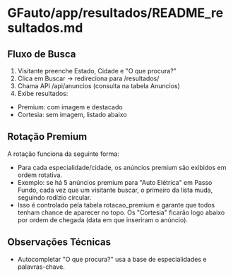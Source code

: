 
# GFauto/app/resultados/README_resultados.md

## Fluxo de Busca

1. Visitante preenche Estado, Cidade e "O que procura?"
2. Clica em Buscar → redireciona para /resultados/
3. Chama API /api/anuncios (consulta na tabela Anuncios)
4. Exibe resultados:

- Premium: com imagem e destacado
- Cortesia: sem imagem, listado abaixo

## Rotação Premium

A rotação funciona da seguinte forma:

- Para cada especialidade/cidade, os anúncios premium são exibidos em ordem rotativa.
- Exemplo: se há 5 anúncios premium para "Auto Elétrica" em Passo Fundo, cada vez que um visitante buscar, o primeiro da lista muda, seguindo rodízio circular.
- Isso é controlado pela tabela rotacao_premium e garante que todos tenham chance de aparecer no topo.
Os "Cortesia" ficarão logo abaixo por ordem de chegada (data em que inseriram o anúncio).

## Observações Técnicas

- Autocompletar "O que procura?" usa a base de especialidades e palavras-chave.
